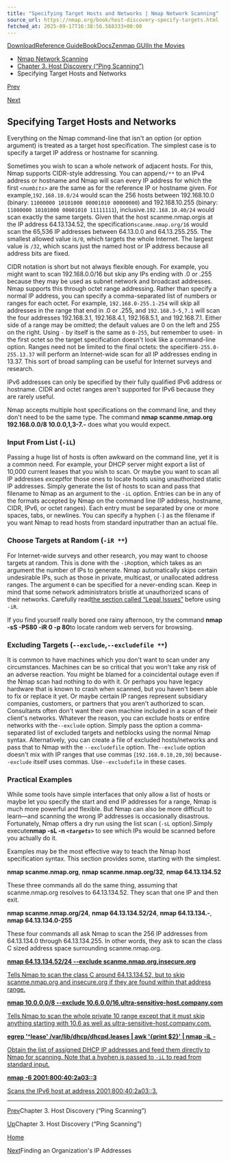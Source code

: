 ```yaml
---
title: "Specifying Target Hosts and Networks | Nmap Network Scanning"
source_url: https://nmap.org/book/host-discovery-specify-targets.html
fetched_at: 2025-09-17T16:38:56.568333+00:00
---
```


[Download](https://nmap.org/download.html)[Reference Guide](https://nmap.org/book/man.html)[Book](https://nmap.org/book/)[Docs](https://nmap.org/docs.html)[Zenmap GUI](https://nmap.org/zenmap/)[In the Movies](https://nmap.org/movies/)

* [Nmap Network Scanning](https://nmap.org/book/toc.html)
* [Chapter 3. Host Discovery (“Ping Scanning”)](https://nmap.org/book/host-discovery.html)
* Specifying Target Hosts and Networks

[Prev](https://nmap.org/book/host-discovery.html)

[Next](https://nmap.org/book/host-discovery-find-ips.html)

Specifying Target Hosts and Networks
----------

[]()

Everything on the Nmap command-line that isn't an option (or
option argument) is treated as a target host specification. The
simplest case is to specify a target IP address or hostname for scanning.

Sometimes you wish to scan a whole network of adjacent hosts. For
this, Nmap supports CIDR-style[]() addressing. You can append`/*`<numbits>`*` to an IPv4
address or hostname and Nmap will scan every IP address for which the
first *`<numbits>`* are the same as for the
reference IP or hostname given. For example,`192.168.10.0/24` would scan the 256 hosts
between 192.168.10.0
(binary: `11000000 10101000 00001010 00000000`)
and 192.168.10.255
(binary: `11000000 10101000 00001010 11111111`),
inclusive.`192.168.10.40/24` would scan exactly the same targets. Given
that the host
scanme.nmap.org[]()is at the IP address 64.13.134.52, the specification`scanme.nmap.org/16` would scan the 65,536 IP addresses
between 64.13.0.0 and 64.13.255.255. The smallest allowed value is`/0`, which targets the whole Internet. The largest
value is `/32`, which scans just the named host or IP
address because all address bits are fixed.

[]()

CIDR notation is short but not always flexible enough. For example, you
might want to scan 192.168.0.0/16 but skip any IPs ending with .0 or
.255 because they may be used as subnet network and broadcast addresses. Nmap supports
this through octet range addressing. Rather than specify a normal IP
address, you can specify a comma-separated list of numbers or ranges
for each octet. For example, `192.168.0-255.1-254` will skip all
addresses in the range that end in .0 or .255, and `192.168.3-5,7.1` will
scan the four addresses 192.168.3.1, 192.168.4.1, 192.168.5.1, and
192.168.7.1. Either side of a range may be omitted; the default values
are 0 on the left and 255 on the right. Using `-` by
itself is the same as `0-255`, but remember to use`0-` in the first octet
so the target specification doesn't look like a command-line option.
Ranges need not be limited to the final octets: the specifier`0-255.0-255.13.37` will perform an Internet-wide scan for all IP
addresses ending in 13.37. This sort of broad sampling can be useful
for Internet surveys and research.

[]()

IPv6 addresses can only be specified by their fully qualified IPv6
address or hostname. CIDR and octet ranges aren't supported for
IPv6 because they are rarely useful.

Nmap accepts multiple host specifications on the command line,
and they don't need to be the same type. The command **nmap
scanme.nmap.org 192.168.0.0/8 10.0.0,1,3-7.-** does what
you would expect.

### Input From List (`-iL`) ###

[]()[]()

Passing a huge list of hosts is often awkward on the command
line, yet it is a common need. For example, your DHCP server might
export a list of 10,000 current leases that you wish to scan. Or
maybe you want to scan all IP addresses *except*for those ones to locate hosts using unauthorized static IP addresses. Simply
generate the list of hosts to scan and pass that filename to Nmap as
an argument to the `-iL` option. Entries can be in any
of the formats accepted by Nmap on the command line (IP address,
hostname, CIDR, IPv6, or octet ranges). Each entry must be separated
by one or more spaces, tabs, or newlines. You can specify a hyphen
(`-`) as the filename if you want Nmap to read hosts
from
standard input[]()rather than an actual file.

[]()

### Choose Targets at Random (`-iR *`<numtargets>`*`) ###

[]()[]()[]()

For Internet-wide surveys and other research, you may want to
choose targets at random. This is done with the `-iR`option, which takes as an argument the number of IPs to generate.
Nmap automatically skips certain undesirable
IPs,[]() such
as those in private, multicast, or unallocated address ranges. The
argument `0` can be specified for a never-ending
scan. Keep in mind that some network administrators bristle at
unauthorized scans of their networks. Carefully read[the section called “Legal Issues”](https://nmap.org/book/legal-issues.html) before using `-iR`.

If you find yourself really bored one rainy afternoon, try the
command **nmap -sS -PS80 -iR 0 -p 80**[]()[]()[]()to locate random web servers for browsing.

### Excluding Targets (`--exclude`,`--excludefile *`<filename>`*`) ###

[]()[]()[]()

It is common to have machines which you don't want to
scan under any circumstances. Machines can be so critical that you
won't take any risk of an adverse reaction. You might be blamed for a
coincidental outage even if the Nmap scan had nothing to do with it.
Or perhaps you have legacy hardware that is known to crash when
scanned, but you haven't been able to fix or replace it yet. Or maybe
certain IP ranges represent subsidiary companies, customers, or
partners that you aren't authorized to scan. Consultants often don't
want their own machine included in a scan of their client's networks.
Whatever the reason, you can exclude hosts or entire networks with the`--exclude` option. Simply pass the option a
comma-separated list of excluded targets and netblocks using the
normal Nmap syntax. Alternatively, you can create a file of excluded
hosts/networks and pass that to Nmap with
the `--excludefile` option. The`--exclude` option doesn't mix with IP ranges that use
commas (`192.168.0.10,20,30`) because`--exclude` itself uses commas. Use`--excludefile` in these cases.

### Practical Examples ###

[]()

While some tools have simple interfaces that only allow a list
of hosts or maybe let you specify the start and end IP addresses for a
range, Nmap is much more powerful and flexible. But Nmap can also be
more difficult to learn—and scanning the wrong IP addresses is
occasionally disastrous. Fortunately, Nmap offers a dry run using the
list scan
(`-sL` option).[]()Simply execute**nmap -sL -n *`<targets>`*** to
see which IPs would be scanned before you actually do it.

Examples may be the most effective way to teach the Nmap host
specification syntax. This section provides some, starting with the simplest.[]()

**nmap scanme.nmap.org**, **nmap scanme.nmap.org/32**, **nmap 64.13.134.52**

These three commands all do the same thing, assuming that scanme.nmap.org resolves to 64.13.134.52. They scan that one IP and then exit.

**nmap scanme.nmap.org/24**, **nmap 64.13.134.52/24**, **nmap 64.13.134.-**, **nmap 64.13.134.0-255**

These four commands all ask Nmap to scan the 256 IP addresses from 64.13.134.0 through 64.13.134.255. In other words, they ask to scan the class C sized address space surrounding scanme.nmap.org.

[**nmap 64.13.134.52/24 --exclude scanme.nmap.org,insecure.org**]()

[Tells Nmap to scan the class C around 64.13.134.52,
but to skip scanme.nmap.org and insecure.org if they are found
within that address range.]()

[**nmap 10.0.0.0/8 --exclude
10.6.0.0/16,ultra-sensitive-host.company.com**]()

[Tells Nmap to scan the whole private 10 range except
that it must skip anything starting with 10.6 as well as ultra-sensitive-host.company.com.]()

[]()[**egrep '^lease' /var/lib/dhcp/dhcpd.leases | awk '{print $2}' | nmap -iL -**]()

[Obtain the list of assigned DHCP IP addresses and feed them directly to Nmap for scanning. Note that a hyphen is passed to `-iL` to read from
standard input.]()[]()

[]()[**nmap -6 2001:800:40:2a03::3**]()

[Scans the IPv6 host at address 2001:800:40:2a03::3.]()

---

[Prev](https://nmap.org/book/host-discovery.html)Chapter 3. Host Discovery (“Ping Scanning”)

[Up](https://nmap.org/book/host-discovery.html)Chapter 3. Host Discovery (“Ping Scanning”)

[Home](https://nmap.org/book/toc.html)

[Next](https://nmap.org/book/host-discovery-find-ips.html)Finding an Organization's IP Addresses